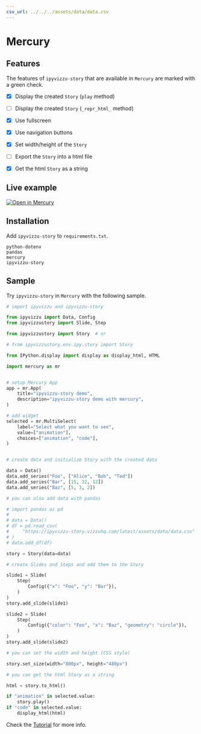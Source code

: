 ```yaml
---
csv_url: ../../../assets/data/data.csv
---
```


# Mercury

## Features

The features of `ipyvizzu-story` that are available in `Mercury` are marked with
a green check.

- [x]  Display the created `Story` (`play` method)

- [ ]  Display the created `Story` (`_repr_html_` method)

- [x]  Use fullscreen

- [x]  Use navigation buttons

- [x]  Set width/height of the `Story`

- [ ]  Export the `Story` into a html file

- [x]  Get the html `Story` as a string

## Live example

[![Open in Mercury](https://raw.githubusercontent.com/mljar/mercury/main/docs/media/open_in_mercury.svg)](https://veghdev-ipyvizzu-story-demo.hf.space/app/ipyvizzustory_demo)

## Installation

Add `ipyvizzu-story` to `requirements.txt`.

```
python-dotenv
pandas
mercury
ipyvizzu-story
```

## Sample

Try `ipyvizzu-story` in `Mercury` with the following sample.

```python
# import ipyvizzu and ipyvizzu-story

from ipyvizzu import Data, Config
from ipyvizzustory import Slide, Step

from ipyvizzustory import Story  # or

# from ipyvizzustory.env.ipy.story import Story

from IPython.display import display as display_html, HTML

import mercury as mr


# setup Mercury App
app = mr.App(
    title="ipyvizzu-story demo",
    description="ipyvizzu-story demo with mercury",
)

# add widget
selected = mr.MultiSelect(
    label="Select what you want to see",
    value=["animation"],
    choices=["animation", "code"],
)


# create data and initialize Story with the created data

data = Data()
data.add_series("Foo", ["Alice", "Bob", "Ted"])
data.add_series("Bar", [15, 32, 12])
data.add_series("Baz", [5, 3, 2])

# you can also add data with pandas

# import pandas as pd
#
# data = Data()
# df = pd.read_csv(
#     "https://ipyvizzu-story.vizzuhq.com/latest/assets/data/data.csv"
# )
# data.add_df(df)

story = Story(data=data)

# create Slides and Steps and add them to the Story

slide1 = Slide(
    Step(
        Config({"x": "Foo", "y": "Bar"}),
    )
)
story.add_slide(slide1)

slide2 = Slide(
    Step(
        Config({"color": "Foo", "x": "Baz", "geometry": "circle"}),
    )
)
story.add_slide(slide2)

# you can set the width and height (CSS style)

story.set_size(width="800px", height="480px")

# you can get the html Story as a string

html = story.to_html()

if "animation" in selected.value:
    story.play()
if "code" in selected.value:
    display_html(html)
```

Check the [Tutorial](../../tutorial/index.md) for more info.
